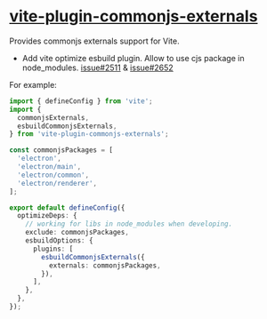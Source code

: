 # [vite-plugin-commonjs-externals](https://github.com/xiaoxiangmoe/vite-plugin-commonjs-externals)

Provides commonjs externals support for Vite.

- Add vite optimize esbuild plugin. Allow to use cjs package in node_modules. [issue#2511](https://github.com/vitejs/vite/issues/2511) & [issue#2652](https://github.com/vitejs/vite/issues/2652)

For example:

```typescript
import { defineConfig } from 'vite';
import {
  commonjsExternals,
  esbuildCommonjsExternals,
} from 'vite-plugin-commonjs-externals';

const commonjsPackages = [
  'electron',
  'electron/main',
  'electron/common',
  'electron/renderer',
];

export default defineConfig({
  optimizeDeps: {
    // working for libs in node_modules when developing.
    exclude: commonjsPackages,
    esbuildOptions: {
      plugins: [
        esbuildCommonjsExternals({
          externals: commonjsPackages,
        }),
      ],
    },
  },
});
```
